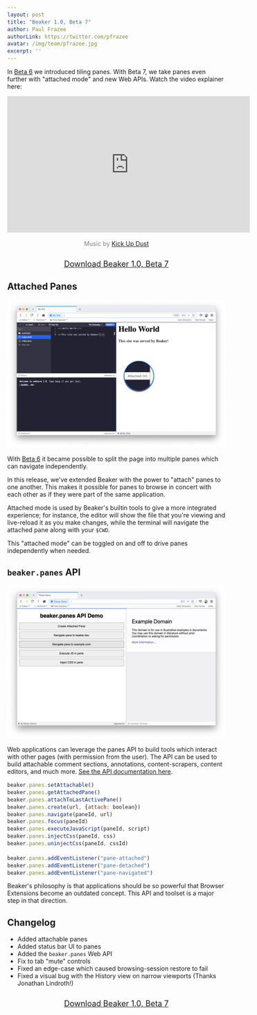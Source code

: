 ```yaml
---
layout: post
title: "Beaker 1.0, Beta 7"
author: Paul Frazee
authorLink: https://twitter.com/pfrazee
avatar: /img/team/pfrazee.jpg
excerpt: ''
---
```


In [Beta 6](/2020/07/10/beaker-1-0-beta-6.html) we introduced tiling panes. With Beta 7, we take panes even further with "attached mode" and new Web APIs. Watch the video explainer here:

<iframe width="560" height="315" src="https://www.youtube-nocookie.com/embed/MVwzemEoXKg" frameborder="0" allow="accelerometer; autoplay; encrypted-media; gyroscope; picture-in-picture" allowfullscreen></iframe>

<p style="text-align: center; color: gray">Music by <a href="https://soundcloud.com/kickupdust" title="Kick Up Dust">Kick Up Dust</a></p>

<div style="text-align: center; margin: 2em 0">
<a class="btn" title="Download the Beaker 1.0, Beta 7" href="/install/" style="font-size: 18px; padding: 8px 22px; height: auto; width: 100%;">Download Beaker 1.0, Beta 7</a>
</div>

## Attached Panes

<img src="/img/posts/beaker-1-0-beta-7/attached-pane.png">

With [Beta 6](/2020/07/10/beaker-1-0-beta-6.html) it became possible to split the page into multiple panes which can navigate independently.

In this release, we've extended Beaker with the power to "attach" panes to one another. This makes it possible for panes to browse in concert with each other as if they were part of the same application.

Attached mode is used by Beaker's builtin tools to give a more integrated experience; for instance, the editor will show the file that you're viewing and live-reload it as you make changes, while the terminal will navigate the attached pane along with your `$CWD`.

This "attached mode" can be toggled on and off to drive panes independently when needed.

## `beaker.panes` API

<img src="/img/posts/beaker-1-0-beta-7/panes-api.png">

Web applications can leverage the panes API to build tools which interact with other pages (with permission from the user). The API can be used to build attachable comment sections, annotations, content-scrapers, content editors, and much more. [See the API documentation here](https://docs.beakerbrowser.com/apis/beaker.panes).

```js
beaker.panes.setAttachable()
beaker.panes.getAttachedPane()
beaker.panes.attachToLastActivePane()
beaker.panes.create(url, {attach: boolean})
beaker.panes.navigate(paneId, url)
beaker.panes.focus(paneId)
beaker.panes.executeJavaScript(paneId, script)
beaker.panes.injectCss(paneId, css)
beaker.panes.uninjectCss(paneId, cssId)

beaker.panes.addEventListener("pane-attached")
beaker.panes.addEventListener("pane-detached")
beaker.panes.addEventListener("pane-navigated")
```

Beaker's philosophy is that applications should be so powerful that Browser Extensions become an outdated concept. This API and toolset is a major step in that direction.

## Changelog

- Added attachable panes
- Added status bar UI to panes
- Added the `beaker.panes` Web API
- Fix to tab "mute" controls
- Fixed an edge-case which caused browsing-session restore to fail
- Fixed a visual bug with the History view on narrow viewports (Thanks Jonathan Lindroth!)

<div style="text-align: center; margin: 2em 0">
<a class="btn" title="Download the Beaker 1.0, Beta 7" href="/install/" style="font-size: 18px; padding: 8px 22px; height: auto; width: 100%;">Download Beaker 1.0, Beta 7</a>
</div>

<style>
  .post img,
  .post iframe {
    display: block;
    margin: 1.5em auto;
  }
</style>
